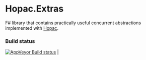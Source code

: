 # Hopac.Extras

F# library that contains practically useful concurrent abstractions implemented with [Hopac](https://github.com/Hopac/Hopac).

### Build status

[![AppVeyor Build status](https://ci.appveyor.com/api/projects/status/pxp9rbcfyrkqixic)](https://ci.appveyor.com/api/projects/status/pxp9rbcfyrkqixic) |
